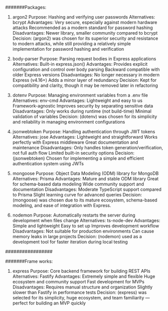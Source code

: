 #######Packages:
1. argon2
Purpose: Hashing and verifying user passwords
Alternatives: bcrypt
Advantages:
Very secure, especially against modern hardware attacks
Recommended as a modern standard for password hashing
Disadvantages:
Newer library, smaller community compared to bcrypt
Decision:
(argon2) was chosen for its superior security and resistance to modern attacks, while still providing a relatively simple implementation for password hashing and verification

2. body-parser
Purpose: Parsing request bodies in Express applications
Alternatives: Built-in express.json()
Advantages:
Provides explicit configuration and control over body parsing
Backward compatible with older Express versions
Disadvantages:
No longer necessary in modern Express (v4.16+)
Adds a minor layer of redundancy
Decision:
 Kept for compatibility and clarity, though it may be removed later in refactoring

3. dotenv
Purpose: Managing environment variables from a .env file
 Alternatives: env-cmd
Advantages:
Lightweight and easy to us
Framework-agnostic
Improves security by separating sensitive data
Disadvantages:
Only works during runtime (not build-time)
Minimal validation of variables
Decision:
(dotenv) was chosen for its simplicity and reliability in managing environment configurations

4. jsonwebtoken
Purpose: Handling authentication through JWT tokens
 Alternatives: jose
Advantages:
Lightweight and straightforward
Works perfectly with Express middleware
Great documentation and maintenance
Disadvantages:
Only handles token generation/verification, not full auth flow
Limited built-in security options
Decision:
(jsonwebtoken) Chosen for implementing a simple and efficient authentication system using JWTs

5. mongoose
Purpose: Object Data Modeling (ODM) library for MongoDB
 Alternatives: Prisma
Advantages:
Mature and stable ODM library
Great for schema-based data modeling
Wide community support and documentation
Disadvantages:
Moderate TypeScript support compared to Prisma
Slight learning curve for advanced queries
Decision:
(mongoose) was chosen due to its mature ecosystem, schema-based modeling, and ease of integration with Express.

6. nodemon
Purpose: Automatically restarts the server during development when files change
 Alternatives: ts-node-dev
Advantages:
Simple and lightweight
Easy to set up
Improves development workflow
Disadvantages:
Not suitable for production environments
Can cause memory leaks in large projects
Decision:
 (nodemon) used as a development tool for faster iteration during local testing



#################



#######Frame works:
1. express
Purpose: Core backend framework for building REST APIs
 Alternatives: Fastify
Advantages:
Extremely simple and flexible
Huge ecosystem and community support
Fast development for MVPs
Disadvantages:
Requires manual structure and organization
Slightly slower than Fastify in performance tests
Decision:
(express) was selected for its simplicity, huge ecosystem, and team familiarity — perfect for building an MVP quickly